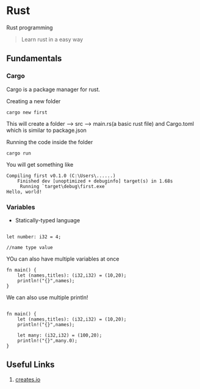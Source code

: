# Rust
Rust programming


> Learn rust in a easy way

## Fundamentals

### Cargo

Cargo is a package manager for rust.

Creating a new folder

```
cargo new first

```

This will create a folder --> src --> main.rs(a basic rust file)
and
Cargo.toml which is similar to package.json

Running the code inside the folder
 
```
cargo run

```

You will get something like 

```
Compiling first v0.1.0 (C:\Users\......)
    Finished dev [unoptimized + debuginfo] target(s) in 1.68s
     Running `target\debug\first.exe`
Hello, world!

```


### Variables

* Statically-typed language

```

let number: i32 = 4;

//name type value

```

YOu can also have multiple variables at once

```
fn main() {
    let (names,titles): (i32,i32) = (10,20);
    println!("{}",names);
}

```

We can also use multiple println!

```

fn main() {
    let (names,titles): (i32,i32) = (10,20);
    println!("{}",names);

    let many: (i32,i32) = (100,20);
    println!("{}",many.0);
}

```

## Useful Links


1. [creates.io](https://crates.io/)


